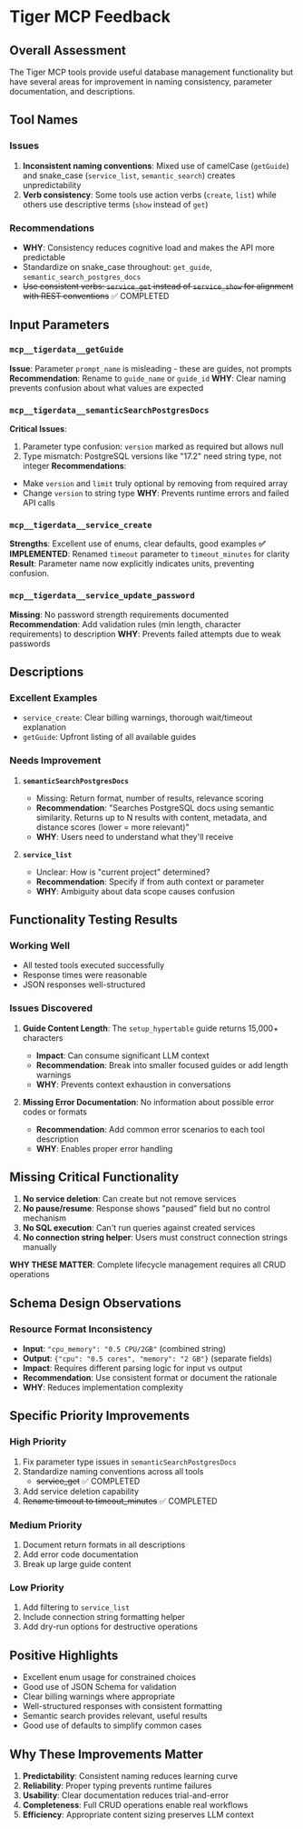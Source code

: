 # Tiger MCP Feedback

## Overall Assessment
The Tiger MCP tools provide useful database management functionality but have several areas for improvement in naming consistency, parameter documentation, and descriptions.

## Tool Names

### Issues
1. **Inconsistent naming conventions**: Mixed use of camelCase (`getGuide`) and snake_case (`service_list`, `semantic_search`) creates unpredictability
2. **Verb consistency**: Some tools use action verbs (`create`, `list`) while others use descriptive terms (`show` instead of `get`)

### Recommendations
- **WHY**: Consistency reduces cognitive load and makes the API more predictable
- Standardize on snake_case throughout: `get_guide`, `semantic_search_postgres_docs`
- ~~Use consistent verbs: `service_get` instead of `service_show` for alignment with REST conventions~~ ✅ COMPLETED

## Input Parameters

### `mcp__tigerdata__getGuide`
**Issue**: Parameter `prompt_name` is misleading - these are guides, not prompts
**Recommendation**: Rename to `guide_name` or `guide_id`
**WHY**: Clear naming prevents confusion about what values are expected

### `mcp__tigerdata__semanticSearchPostgresDocs`
**Critical Issues**:
1. Parameter type confusion: `version` marked as required but allows null
2. Type mismatch: PostgreSQL versions like "17.2" need string type, not integer
**Recommendations**:
- Make `version` and `limit` truly optional by removing from required array
- Change `version` to string type
**WHY**: Prevents runtime errors and failed API calls

### `mcp__tigerdata__service_create`
**Strengths**: Excellent use of enums, clear defaults, good examples
**✅ IMPLEMENTED**: Renamed `timeout` parameter to `timeout_minutes` for clarity
**Result**: Parameter name now explicitly indicates units, preventing confusion.

### `mcp__tigerdata__service_update_password`
**Missing**: No password strength requirements documented
**Recommendation**: Add validation rules (min length, character requirements) to description
**WHY**: Prevents failed attempts due to weak passwords

## Descriptions

### Excellent Examples
- `service_create`: Clear billing warnings, thorough wait/timeout explanation
- `getGuide`: Upfront listing of all available guides

### Needs Improvement

1. **`semanticSearchPostgresDocs`**
   - Missing: Return format, number of results, relevance scoring
   - **Recommendation**: "Searches PostgreSQL docs using semantic similarity. Returns up to N results with content, metadata, and distance scores (lower = more relevant)"
   - **WHY**: Users need to understand what they'll receive

2. **`service_list`**
   - Unclear: How is "current project" determined?
   - **Recommendation**: Specify if from auth context or parameter
   - **WHY**: Ambiguity about data scope causes confusion

## Functionality Testing Results

### Working Well
- All tested tools executed successfully
- Response times were reasonable
- JSON responses well-structured

### Issues Discovered

1. **Guide Content Length**: The `setup_hypertable` guide returns 15,000+ characters
   - **Impact**: Can consume significant LLM context
   - **Recommendation**: Break into smaller focused guides or add length warnings
   - **WHY**: Prevents context exhaustion in conversations

2. **Missing Error Documentation**: No information about possible error codes or formats
   - **Recommendation**: Add common error scenarios to each tool description
   - **WHY**: Enables proper error handling

## Missing Critical Functionality

1. **No service deletion**: Can create but not remove services
2. **No pause/resume**: Response shows "paused" field but no control mechanism
3. **No SQL execution**: Can't run queries against created services
4. **No connection string helper**: Users must construct connection strings manually

**WHY THESE MATTER**: Complete lifecycle management requires all CRUD operations

## Schema Design Observations

### Resource Format Inconsistency
- **Input**: `"cpu_memory": "0.5 CPU/2GB"` (combined string)
- **Output**: `{"cpu": "0.5 cores", "memory": "2 GB"}` (separate fields)
- **Impact**: Requires different parsing logic for input vs output
- **Recommendation**: Use consistent format or document the rationale
- **WHY**: Reduces implementation complexity

## Specific Priority Improvements

### High Priority
1. Fix parameter type issues in `semanticSearchPostgresDocs`
2. Standardize naming conventions across all tools
   - ~~service_get~~ ✅ COMPLETED
3. Add service deletion capability
4. ~~Rename timeout to timeout_minutes~~ ✅ COMPLETED

### Medium Priority
1. Document return formats in all descriptions
2. Add error code documentation
3. Break up large guide content

### Low Priority
1. Add filtering to `service_list`
2. Include connection string formatting helper
3. Add dry-run options for destructive operations

## Positive Highlights
- Excellent enum usage for constrained choices
- Good use of JSON Schema for validation
- Clear billing warnings where appropriate
- Well-structured responses with consistent formatting
- Semantic search provides relevant, useful results
- Good use of defaults to simplify common cases

## Why These Improvements Matter
1. **Predictability**: Consistent naming reduces learning curve
2. **Reliability**: Proper typing prevents runtime failures
3. **Usability**: Clear documentation reduces trial-and-error
4. **Completeness**: Full CRUD operations enable real workflows
5. **Efficiency**: Appropriate content sizing preserves LLM context
